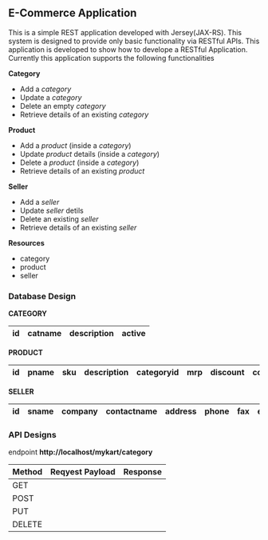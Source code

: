 ## E-Commerce Application

This is a simple REST application developed with Jersey(JAX-RS). This system is designed to provide only basic functionality via RESTful APIs. This application is developed to show how to develope a RESTful Application. Currently this application supports the following functionalities

**Category**
- Add a *category*
- Update a *category*
- Delete an empty *category*
- Retrieve details of an existing *category*

**Product**
- Add a *product* (inside a *category*)
- Update *product* details (inside a *category*)
- Delete a *product* (inside a *category*)
- Retrieve details of an existing *product*

**Seller**
- Add a *seller*
- Update  *seller* detils
- Delete an existing  *seller*
- Retrieve details of an existing *seller*

**Resources**
- category
- product
- seller



### Database Design

**CATEGORY** 

| id | catname | description | active | 
|----|---------|-------------|--------|


**PRODUCT**

| id | pname | sku | description | categoryid | mrp | discount | colour |
|----|-------|-----|-------------|------------|-----|----------|--------|


**SELLER**

| id | sname | company | contactname | address | phone | fax | email |
|----|-------|---------|-------------|---------|-------|-----|-------|


### API Designs
endpoint **http://localhost/mykart/category** 

| Method | Reqyest Payload | Response |
|--------|-------|-----|
| GET |  |  |
| POST |  |  |
| PUT |  |  |
| DELETE |  |  |
